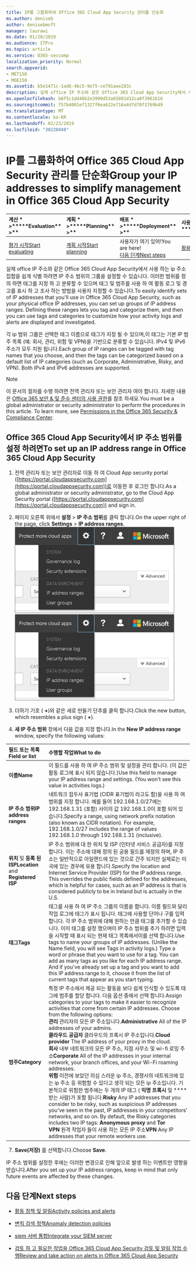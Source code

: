```yaml
---
title: IP를 그룹화하여 Office 365 Cloud App Security 관리를 단순화
ms.author: deniseb
author: denisebmsft
manager: laurawi
ms.date: 01/28/2019
ms.audience: ITPro
ms.topic: article
ms.service: O365-seccomp
localization_priority: Normal
search.appverid:
- MET150
- MOE150
ms.assetid: b5e1471c-1ad6-4bc5-9e75-ce791aee283c
description: 실제 office IP 주소와 같은 Office 365 Cloud App Security에서 사용 하는 ip 주소 집합을 쉽게 식별 하려면 IP 주소 범위의 그룹을 설정할 수 있습니다.
ms.openlocfilehash: b8f5c1dd46b2e3990d53a65881d12ca8f3961b16
ms.sourcegitcommit: f57b4001ef1327f0ea622e716a4d7d78f1769b49
ms.translationtype: MT
ms.contentlocale: ko-KR
ms.lasthandoff: 02/23/2019
ms.locfileid: "30220448"
---
```

# <a name="group-your-ip-addresses-to-simplify-management-in-office-365-cloud-app-security"></a><span data-ttu-id="0e64c-103">IP를 그룹화하여 Office 365 Cloud App Security 관리를 단순화</span><span class="sxs-lookup"><span data-stu-id="0e64c-103">Group your IP addresses to simplify management in Office 365 Cloud App Security</span></span>
  
|<span data-ttu-id="0e64c-104">계산 \* *\>*\*</span><span class="sxs-lookup"><span data-stu-id="0e64c-104">\*\*\*\*Evaluation\*\* \>\*\*</span></span>|<span data-ttu-id="0e64c-105">계획 \* *\>*\*</span><span class="sxs-lookup"><span data-stu-id="0e64c-105">\*\*\*\*Planning\*\* \>\*\*</span></span>|<span data-ttu-id="0e64c-106">배포 \* *\>*\*</span><span class="sxs-lookup"><span data-stu-id="0e64c-106">\*\*\*\*Deployment\*\* \>\*\*</span></span>|<span data-ttu-id="0e64c-107">사용률 \* \* \* \*</span><span class="sxs-lookup"><span data-stu-id="0e64c-107">\*\*\*\*Utilization\*\*\*\*</span></span>|
|:-----|:-----|:-----|:-----|
|[<span data-ttu-id="0e64c-108">평가 시작</span><span class="sxs-lookup"><span data-stu-id="0e64c-108">Start evaluating</span></span>](office-365-cas-overview.md) <br/> |[<span data-ttu-id="0e64c-109">계획 시작</span><span class="sxs-lookup"><span data-stu-id="0e64c-109">Start planning</span></span>](get-ready-for-office-365-cas.md) <br/> |<span data-ttu-id="0e64c-110">사용자가 여기 있어!</span><span class="sxs-lookup"><span data-stu-id="0e64c-110">You are here!</span></span>  <br/> [<span data-ttu-id="0e64c-111">다음 단계</span><span class="sxs-lookup"><span data-stu-id="0e64c-111">Next steps</span></span>](#next-steps) <br/> |[<span data-ttu-id="0e64c-112">활용 시작</span><span class="sxs-lookup"><span data-stu-id="0e64c-112">Start utilizing</span></span>](utilization-activities-for-ocas.md) <br/> |
   
<span data-ttu-id="0e64c-p101">실제 office IP 주소와 같은 Office 365 Cloud App Security에서 사용 하는 ip 주소 집합을 쉽게 식별 하려면 IP 주소 범위의 그룹을 설정할 수 있습니다. 이러한 범위를 정의 하면 태그를 지정 하 고 분류할 수 있으며 태그 및 범주를 사용 하 여 활동 로그 및 경고를 표시 하 고 조사 하는 방법을 사용자 지정할 수 있습니다.</span><span class="sxs-lookup"><span data-stu-id="0e64c-p101">To easily identify sets of IP addresses that you'll use in Office 365 Cloud App Security, such as your physical office IP addresses, you can set up groups of IP address ranges. Defining these ranges lets you tag and categorize them, and then you can use tags and categories to customize how your activity logs and alerts are displayed and investigated.</span></span>
  
<span data-ttu-id="0e64c-p102">각 ip 범위 그룹은 선택한 태그 이름으로 태그가 지정 될 수 있으며,이 태그는 기본 IP 범주 목록 (예: 회사, 관리, 위험 및 VPN)을 기반으로 분류할 수 있습니다. IPv4 및 IPv6 주소가 모두 지원 됩니다.</span><span class="sxs-lookup"><span data-stu-id="0e64c-p102">Each group of IP ranges can be tagged with tag names that you choose, and then the tags can be categorized based on a default list of IP categories (such as Corporate, Administrative, Risky, and VPN). Both IPv4 and IPv6 addresses are supported.</span></span>
  
> [!NOTE]
> <span data-ttu-id="0e64c-p103">이 문서의 절차를 수행 하려면 전역 관리자 또는 보안 관리자 여야 합니다. 자세한 내용은 [Office 365 보안 &amp; 및 준수 센터의 사용 권한](permissions-in-the-security-and-compliance-center.md)를 참조 하세요.</span><span class="sxs-lookup"><span data-stu-id="0e64c-p103">You must be a global administrator or security administrator to perform the procedures in this article. To learn more, see [Permissions in the Office 365 Security &amp; Compliance Center](permissions-in-the-security-and-compliance-center.md).</span></span> 
  
## <a name="to-set-up-an-ip-address-range-in-office-365-cloud-app-security"></a><span data-ttu-id="0e64c-119">Office 365 Cloud App Security에서 IP 주소 범위를 설정 하려면</span><span class="sxs-lookup"><span data-stu-id="0e64c-119">To set up an IP address range in Office 365 Cloud App Security</span></span>

1. <span data-ttu-id="0e64c-120">전역 관리자 또는 보안 관리자로 이동 하 여 Cloud App security portal ([https://portal.cloudappsecurity.com](https://portal.cloudappsecurity.com))로 이동한 후 로그인 합니다.</span><span class="sxs-lookup"><span data-stu-id="0e64c-120">As a global administrator or security administrator, go to the Cloud App Security portal ([https://portal.cloudappsecurity.com](https://portal.cloudappsecurity.com)) and sign in.</span></span>
    
2. <span data-ttu-id="0e64c-121">페이지 오른쪽 위에서 **설정** \> **IP 주소 범위**를 클릭 합니다.</span><span class="sxs-lookup"><span data-stu-id="0e64c-121">On the upper right of the page, click **Settings** \> **IP address ranges**.</span></span><br><span data-ttu-id="0e64c-122">![O365 Cloud App Security에서 시스템 및 데이터 설정에 액세스 하기 위한 설정을 선택 합니다.](media/f6c48ee3-39b4-4b5a-8252-b6493b7bcd3d.png)</span><span class="sxs-lookup"><span data-stu-id="0e64c-122">![In O365 Cloud App Security, choose Settings to access your system and data settings](media/f6c48ee3-39b4-4b5a-8252-b6493b7bcd3d.png)</span></span><br>
  
3. <span data-ttu-id="0e64c-123">더하기 기호 ( **+**)와 같은 새로 만들기 단추를 클릭 합니다.</span><span class="sxs-lookup"><span data-stu-id="0e64c-123">Click the new button, which resembles a plus sign ( **+**).</span></span>
    
4. <span data-ttu-id="0e64c-124">**새 IP 주소 범위** 창에서 다음 값을 지정 합니다.</span><span class="sxs-lookup"><span data-stu-id="0e64c-124">In the **New IP address range** window, specify the following values:</span></span> 
    
|<span data-ttu-id="0e64c-125">**필드 또는 목록**</span><span class="sxs-lookup"><span data-stu-id="0e64c-125">**Field or list**</span></span>|<span data-ttu-id="0e64c-126">**수행할 작업**</span><span class="sxs-lookup"><span data-stu-id="0e64c-126">**What to do**</span></span>|
|:-----|:-----|
|<span data-ttu-id="0e64c-127">**이름**</span><span class="sxs-lookup"><span data-stu-id="0e64c-127">**Name**</span></span> <br/> |<span data-ttu-id="0e64c-p104">이 필드를 사용 하 여 IP 주소 범위 및 설정을 관리 합니다. (이 값은 활동 로그에 표시 되지 않습니다.)</span><span class="sxs-lookup"><span data-stu-id="0e64c-p104">Use this field to manage your IP address range and settings. (You won't see this value in activities logs.)</span></span>  <br/> |
|<span data-ttu-id="0e64c-130">**IP 주소 범위**</span><span class="sxs-lookup"><span data-stu-id="0e64c-130">**IP address ranges**</span></span> <br/> |<span data-ttu-id="0e64c-p105">네트워크 접두사 표기법 (CIDR 표기법이 라고도 함)을 사용 하 여 범위를 지정 합니다. 예를 들어 192.168.1.0/27에는 192.168.1.31 (포함) 사이의 값 192.168.1.0이 포함 되어 있습니다.</span><span class="sxs-lookup"><span data-stu-id="0e64c-p105">Specify a range, using network prefix notation (also known as CIDR notation). For example, 192.168.1.0/27 includes the range of values 192.168.1.0 through 192.168.1.31 (inclusive).</span></span>  <br/> |
|<span data-ttu-id="0e64c-133">**위치** 및 **등록 된 ISP**</span><span class="sxs-lookup"><span data-stu-id="0e64c-133">**Location** and **Registered ISP**</span></span> <br/> |<span data-ttu-id="0e64c-p106">IP 주소 범위에 대 한 위치 및 ISP (인터넷 서비스 공급자)를 지정 합니다. 이는 주소에 대해 정의 된 공용 필드를 재정의 하며, IP 주소는 일반적으로 아일랜드에 있는 것으로 간주 되지만 실제로는 미국에 있는 경우에 유용 합니다.</span><span class="sxs-lookup"><span data-stu-id="0e64c-p106">Specify the location and Internet Service Provider (ISP) for the IP address range. This overrides the public fields defined for the addresses, which is helpful for cases, such as an IP address is that is considered publicly to be in Ireland but is actually in the U.S.</span></span>  <br/> |
|<span data-ttu-id="0e64c-136">**태그**</span><span class="sxs-lookup"><span data-stu-id="0e64c-136">**Tags**</span></span> <br/> |<span data-ttu-id="0e64c-p107">태그를 사용 하 여 IP 주소 그룹의 이름을 합니다. 이름 필드와 달리 작업 로그에 태그가 표시 됩니다. 태그에 사용할 단어나 구를 입력 합니다. 각 IP 주소 범위에 대해 원하는 만큼 태그를 추가할 수 있습니다. 이미 태그를 설정 했으며이 IP 주소 범위를 추가 하려면 입력을 시작할 때 표시 되는 현재 태그 목록에서이를 선택 합니다.</span><span class="sxs-lookup"><span data-stu-id="0e64c-p107">Use tags to name your groups of IP addresses. (Unlike the Name field, you will see Tags in activity logs.) Type a word or phrase that you want to use for a tag. You can add as many tags as you like for each IP address range. And if you've already set up a tag and you want to add this IP address range to it, choose it from the list of current tags that appear as you start typing.</span></span>  <br/> |
|<span data-ttu-id="0e64c-141">**범주**</span><span class="sxs-lookup"><span data-stu-id="0e64c-141">**Category**</span></span> <br/> | <span data-ttu-id="0e64c-p108">특정 IP 주소에서 제공 되는 활동을 보다 쉽게 인식할 수 있도록 태그에 범주를 할당 합니다. 다음 옵션 중에서 선택 합니다.</span><span class="sxs-lookup"><span data-stu-id="0e64c-p108">Assign categories to your tags to make it easier to recognize activities that come from certain IP addresses. Choose from the following options:  </span></span><br/> <span data-ttu-id="0e64c-144">**관리** 관리자의 모든 IP 주소입니다.</span><span class="sxs-lookup"><span data-stu-id="0e64c-144">**Administrative** All of the IP addresses of your admins.</span></span>  <br/> <span data-ttu-id="0e64c-145">**클라우드 공급자** 클라우드의 프록시 IP 주소입니다.</span><span class="sxs-lookup"><span data-stu-id="0e64c-145">**Cloud provider** The IP address of your proxy in the cloud.</span></span>  <br/> <span data-ttu-id="0e64c-146">**회사** 내부 네트워크의 모든 IP 주소, 지점 사무소 및 wi-fi 로밍 주소</span><span class="sxs-lookup"><span data-stu-id="0e64c-146">**Corporate** All of the IP addresses in your internal network, your branch offices, and your Wi-Fi roaming addresses.</span></span>  <br/> <span data-ttu-id="0e64c-p109">**위험** 이전에 보았던 의심 스러운 ip 주소, 경쟁사의 네트워크에 있는 ip 주소 등 위험할 수 있다고 생각 되는 모든 ip 주소입니다. 기본적으로 위험한 범주에는 두 개의 IP 태그 ( **익명 프록시** 및 \*\*\*\* 받는 사람)가 포함 됩니다.</span><span class="sxs-lookup"><span data-stu-id="0e64c-p109">**Risky** Any IP addresses that you consider to be risky, such as suspicious IP addresses you've seen in the past, IP addresses in your competitors' networks, and so on. By default, the Risky categories includes two IP tags: **Anonymous proxy** and **Tor**</span></span> <br/> <span data-ttu-id="0e64c-149">**VPN** 원격 작업자 들이 사용 하는 모든 IP 주소</span><span class="sxs-lookup"><span data-stu-id="0e64c-149">**VPN** Any IP addresses that your remote workers use.</span></span>  <br/> |
   
7. <span data-ttu-id="0e64c-150">**Save(저장)** 를 선택합니다.</span><span class="sxs-lookup"><span data-stu-id="0e64c-150">Choose **Save**.</span></span>
    
<span data-ttu-id="0e64c-151">IP 주소 범위를 설정한 후에는 이러한 변경으로 인해 앞으로 발생 하는 이벤트만 영향을 받습니다.</span><span class="sxs-lookup"><span data-stu-id="0e64c-151">After you set up your IP address ranges, keep in mind that only future events are affected by these changes.</span></span>
  
## <a name="next-steps"></a><span data-ttu-id="0e64c-152">다음 단계</span><span class="sxs-lookup"><span data-stu-id="0e64c-152">Next steps</span></span>

- [<span data-ttu-id="0e64c-153">활동 정책 및 알림</span><span class="sxs-lookup"><span data-stu-id="0e64c-153">Activity policies and alerts</span></span>](activity-policies-and-alerts.md)
    
- [<span data-ttu-id="0e64c-154">변칙 검색 정책</span><span class="sxs-lookup"><span data-stu-id="0e64c-154">Anomaly detection policies</span></span>](anomaly-detection-policies-in-ocas.md)
    
- [<span data-ttu-id="0e64c-155">siem 서버 통합</span><span class="sxs-lookup"><span data-stu-id="0e64c-155">Integrate your SIEM server</span></span>](integrate-your-siem-server-with-office-365-cas.md)
    
- [<span data-ttu-id="0e64c-156">검토 하 고 필요한 작업을 Office 365 Cloud App Security 검토 및 알림 작업 수행</span><span class="sxs-lookup"><span data-stu-id="0e64c-156">Review and take action on alerts in Office 365 Cloud App Security</span></span>](review-office-365-cas-alerts.md)
    

